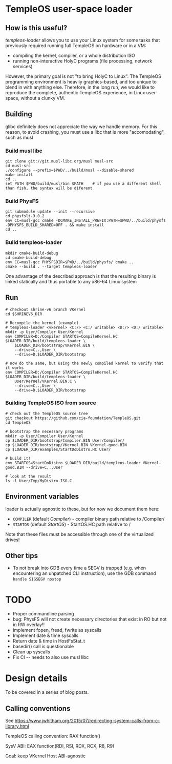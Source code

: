# TempleOS user-space loader

## How is this useful?

_templeos-loader_ allows you to use your Linux system for some tasks that previously required running full TempleOS on hardware or in a VM:

- compiling the kernel, compiler, or a whole distribution ISO
- running non-interactive HolyC programs (file processing, network services)

However, the primary goal is not "to bring HolyC to Linux". The TempleOS programming environment is heavily graphics-based, and too unique to blend in with anything else. Therefore, in the long run, we would like to reproduce the complete, authentic TempleOS experience, in Linux user-space, without a clunky VM. 

## Building

glibc definitely does not appreciate the way we handle memory.
For this reason, to avoid crashing, you must use a libc that is more "accomodating", such as musl

### Build musl libc

    git clone git://git.musl-libc.org/musl musl-src
    cd musl-src
    ./configure --prefix=$PWD/../build/musl --disable-shared
    make install
    cd ..
    set PATH $PWD/build/musl/bin $PATH    # if you use a different shell than fish, the syntax will be diferent

### Build PhysFS

    git submodule update --init --recursive
    cd physfslt-3.0.2
    env CC=musl-gcc cmake -DCMAKE_INSTALL_PREFIX:PATH=$PWD/../build/physfs -DPHYSFS_BUILD_SHARED=OFF . && make install
    cd ..

### Build templeos-loader

    mkdir cmake-build-debug
    cd cmake-build-debug
    env CC=musl-gcc PHYSFSDIR=$PWD/../build/physfs/ cmake ..
    cmake --build . --target templeos-loader

One advantage of the described approach is that the resulting binary is linked statically and thus portable to any x86-64 Linux system

## Run

    # checkout shrine-v6 branch VKernel
    cd $SHRINEV6_DIR

    # Recompile the kernel (example)
    # templeos-loader <vkernel> <C:/> <C:/ writable> <D:/> <D:/ writable>
    mkdir -p User/Compiler User/Kernel
    env COMPILER=D:/Compiler STARTOS=CompileKernel.HC $LOADER_DIR/build/templeos-loader \
        $LOADER_DIR/bootstrap/VKernel.BIN \
        --drive=C,.,User \
        --drive=D,$LOADER_DIR/bootstrap

    # now do the same, but using the newly compiled kernel to verify that it works
    env COMPILER=D:/Compiler STARTOS=CompileKernel.HC $LOADER_DIR/build/templeos-loader \
        User/Kernel/VKernel.BIN.C \
        --drive=C,.,User \
        --drive=D,$LOADER_DIR/bootstrap

### Building TempleOS ISO from source

    # check out the TempleOS source tree
    git checkout https://github.com/cia-foundation/TempleOS.git
    cd TempleOS

    # bootstrap the necessary programs
    mkdir -p User/Compiler User/Kernel
    cp $LOADER_DIR/bootstrap/Compiler.BIN User/Compiler/
    cp $LOADER_DIR/bootstrap/VKernel.BIN VKernel-good.BIN
    cp $LOADER_DIR/examples/StartDoDistro.HC User/

    # build it!
    env STARTOS=StartDoDistro $LOADER_DIR/build/templeos-loader VKernel-good.BIN --drive=C,.,User

    # look at the result
    ls -l User/Tmp/MyDistro.ISO.C

## Environment variables

loader is actually agnostic to these, but for now we document them here:

- `COMPILER` (default _Compiler_) - compiler binary path relative to /Compiler/
- `STARTOS` (default _StartOS_) - StartOS.HC path relative to /

Note that these files must be accessible through one of the virtualized drives!

## Other tips

- To not break into GDB every time a SEGV is trapped (e.g. when encountering an unpatched CLI instruction), use the GDB command `handle SIGSEGV nostop`

# TODO

- Proper commandline parsing
- bug: PhysFS will not create necessary directories that exist in RO but not in RW overlay!!
- implement fopen, fread, fwrite as syscalls
- Implement date & time syscalls
- Return date & time in HostFsStat_t
- basedir() call is questionable
- Clean up syscalls
- Fix CI -- needs to also use musl libc

# Design details

To be covered in a series of blog posts.

## Calling conventions

See https://www.jwhitham.org/2015/07/redirecting-system-calls-from-c-library.html

TempleOS calling convention: RAX function(<arguments on stack>)

SysV ABI: EAX function(RDI, RSI, RDX, RCX, R8, R9)

Goal: keep VKernel Host ABI-agnostic
